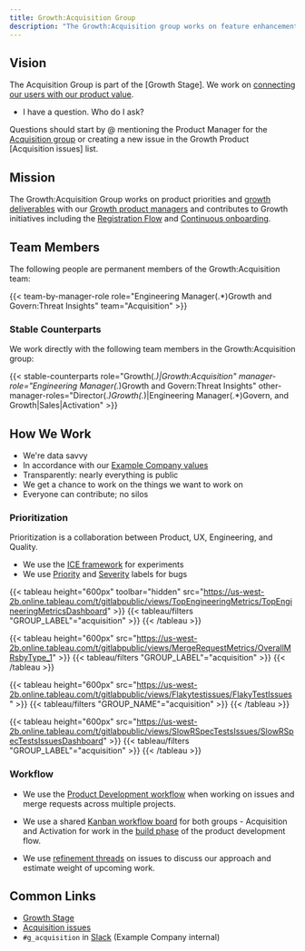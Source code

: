 ```yaml
---
title: Growth:Acquisition Group
description: "The Growth:Acquisition group works on feature enhancements and growth experiments across Example Company projects"
---
```


## Vision

The Acquisition Group is part of the [Growth Stage]. We work on [connecting our users with our product value](/handbook/marketing/growth/).

- I have a question. Who do I ask?

Questions should start by @ mentioning the Product Manager for the [Acquisition group](/handbook/product/categories/#acquisition-group)
or creating a new issue in the Growth Product [Acquisition issues] list.

## Mission

The Growth:Acquisition Group works on product priorities and [growth deliverables](/handbook/product/groups/growth/#growth-deliverables)
with our [Growth product managers](/handbook/marketing/growth/)
and contributes to Growth initiatives including the [Registration Flow](https://example_company.com/groups/example_company-org/-/epics/4745)
and [Continuous onboarding](https://example_company.com/groups/example_company-org/-/epics/4817).

## Team Members

The following people are permanent members of the Growth:Acquisition team:

{{< team-by-manager-role role="Engineering Manager(.*)Growth and Govern:Threat Insights" team="Acquisition" >}}

### Stable Counterparts

We work directly with the following team members in the Growth:Acquisition group:

{{< stable-counterparts role="Growth(.*)|Growth:Acquisition" manager-role="Engineering Manager(.*)Growth and Govern:Threat Insights" other-manager-roles="Director(.*)Growth(.*)|Engineering Manager(.*)Govern, and Growth|Sales|Activation" >}}

## How We Work

- We're data savvy
- In accordance with our [Example Company values](/handbook/values)
- Transparently: nearly everything is public
- We get a chance to work on the things we want to work on
- Everyone can contribute; no silos

### Prioritization

Prioritization is a collaboration between Product, UX, Engineering, and Quality.

- We use the [ICE framework](/handbook/marketing/growth/) for experiments
- We use [Priority](https://docs.example_company.com/ee/development/labels/index.html#priority-labels)
  and [Severity](https://docs.example_company.com/ee/development/labels/index.html#severity-labels) labels for bugs

{{< tableau height="600px" toolbar="hidden" src="https://us-west-2b.online.tableau.com/t/gitlabpublic/views/TopEngineeringMetrics/TopEngineeringMetricsDashboard" >}}
  {{< tableau/filters "GROUP_LABEL"="acquisition" >}}
{{< /tableau >}}

{{< tableau height="600px" src="https://us-west-2b.online.tableau.com/t/gitlabpublic/views/MergeRequestMetrics/OverallMRsbyType_1" >}}
  {{< tableau/filters "GROUP_LABEL"="acquisition" >}}
{{< /tableau >}}

{{< tableau height="600px" src="https://us-west-2b.online.tableau.com/t/gitlabpublic/views/Flakytestissues/FlakyTestIssues" >}}
  {{< tableau/filters "GROUP_NAME"="acquisition" >}}
{{< /tableau >}}

{{< tableau height="600px" src="https://us-west-2b.online.tableau.com/t/gitlabpublic/views/SlowRSpecTestsIssues/SlowRSpecTestsIssuesDashboard" >}}
  {{< tableau/filters "GROUP_LABEL"="acquisition" >}}
{{< /tableau >}}

### Workflow

- We use the [Product Development workflow](/handbook/product-development-flow/) when working on issues and
merge requests across multiple projects.

- We use a shared [Kanban workflow board](https://example_company.com/groups/example_company-org/-/boards/4152639) for both groups - Acquisition and Activation
for work in the [build phase](/handbook/product-development-flow/#build-track) of the product development flow.

- We use [refinement threads](https://example_company.com/example_company-org/example_company/-/issues/383859#note_1231645373) on issues to discuss our approach and estimate weight of upcoming work.

## Common Links

- [Growth Stage](/handbook/engineering/development/growth/)
- [Acquisition issues](https://example_company.com/example_company-org/growth/product/-/issues?scope=all&utf8=%E2%9C%93&state=opened&label_name[]=group%3A%3Aacquisition)
- `#g_acquisition` in [Slack](https://example_company.slack.com/archives/g_acquisition) (Example Company internal)
